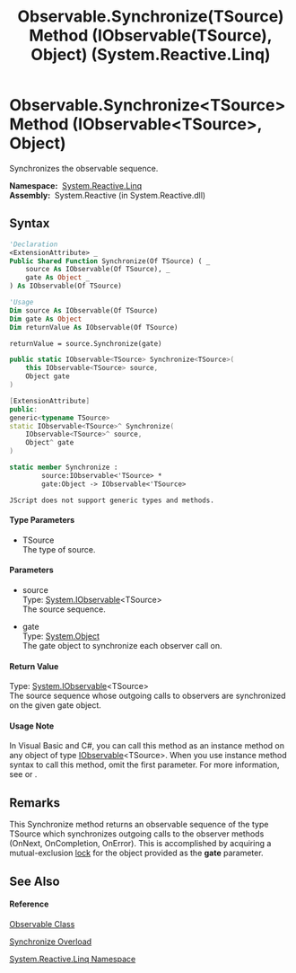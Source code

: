 ﻿---
title: Observable.Synchronize(TSource) Method (IObservable(TSource), Object) (System.Reactive.Linq)
TOCTitle: Synchronize(TSource) Method (IObservable(TSource), Object)
ms:assetid: M:System.Reactive.Linq.Observable.Synchronize``1(System.IObservable{``0},System.Object)
ms:mtpsurl: https://msdn.microsoft.com/en-us/library/Hh229790(v=VS.103)
ms:contentKeyID: 36069461
ms.date: 06/28/2011
mtps_version: v=VS.103
dev_langs:
- vb
- csharp
- c++
- fsharp
- jscript
---

# Observable.Synchronize\<TSource\> Method (IObservable\<TSource\>, Object)

Synchronizes the observable sequence.

**Namespace:**  [System.Reactive.Linq](hh211929\(v=vs.103\).md)  
**Assembly:**  System.Reactive (in System.Reactive.dll)

## Syntax

``` vb
'Declaration
<ExtensionAttribute> _
Public Shared Function Synchronize(Of TSource) ( _
    source As IObservable(Of TSource), _
    gate As Object _
) As IObservable(Of TSource)
```

``` vb
'Usage
Dim source As IObservable(Of TSource)
Dim gate As Object
Dim returnValue As IObservable(Of TSource)

returnValue = source.Synchronize(gate)
```

``` csharp
public static IObservable<TSource> Synchronize<TSource>(
    this IObservable<TSource> source,
    Object gate
)
```

``` c++
[ExtensionAttribute]
public:
generic<typename TSource>
static IObservable<TSource>^ Synchronize(
    IObservable<TSource>^ source, 
    Object^ gate
)
```

``` fsharp
static member Synchronize : 
        source:IObservable<'TSource> * 
        gate:Object -> IObservable<'TSource> 
```

``` jscript
JScript does not support generic types and methods.
```

#### Type Parameters

  - TSource  
    The type of source.

#### Parameters

  - source  
    Type: [System.IObservable](https://msdn.microsoft.com/en-us/library/Dd990377)\<TSource\>  
    The source sequence.  

<!-- end list -->

  - gate  
    Type: [System.Object](https://msdn.microsoft.com/en-us/library/e5kfa45b)  
    The gate object to synchronize each observer call on.  

#### Return Value

Type: [System.IObservable](https://msdn.microsoft.com/en-us/library/Dd990377)\<TSource\>  
The source sequence whose outgoing calls to observers are synchronized on the given gate object.  

#### Usage Note

In Visual Basic and C\#, you can call this method as an instance method on any object of type [IObservable](https://msdn.microsoft.com/en-us/library/Dd990377)\<TSource\>. When you use instance method syntax to call this method, omit the first parameter. For more information, see [](https://msdn.microsoft.com/en-us/library/Bb384936) or [](https://msdn.microsoft.com/en-us/library/Bb383977).

## Remarks

This Synchronize method returns an observable sequence of the type TSource which synchronizes outgoing calls to the observer methods (OnNext, OnCompletion, OnError). This is accomplished by acquiring a mutual-exclusion [lock](http://go.microsoft.com/fwlink/?linkid=221631) for the object provided as the **gate** parameter.

## See Also

#### Reference

[Observable Class](hh244252\(v=vs.103\).md)

[Synchronize Overload](hh228998\(v=vs.103\).md)

[System.Reactive.Linq Namespace](hh211929\(v=vs.103\).md)

